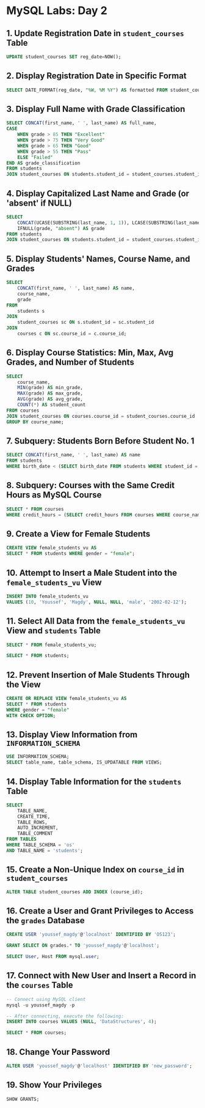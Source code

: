 # MySQL Labs: Day 2

## 1. Update Registration Date in `student_courses` Table
```sql
UPDATE student_courses SET reg_date=NOW();
```

## 2. Display Registration Date in Specific Format
```sql
SELECT DATE_FORMAT(reg_date, "%W, %M %Y") AS formatted FROM student_courses;
```

## 3. Display Full Name with Grade Classification
```sql
SELECT CONCAT(first_name, ' ', last_name) AS full_name,
CASE
    WHEN grade > 85 THEN "Excellent"
    WHEN grade > 75 THEN "Very Good"
    WHEN grade > 65 THEN "Good"
    WHEN grade > 55 THEN "Pass"
    ELSE "Failed"
END AS grade_classification
FROM students
JOIN student_courses ON students.student_id = student_courses.student_id;
```

## 4. Display Capitalized Last Name and Grade (or 'absent' if NULL)
```sql
SELECT
    CONCAT(UCASE(SUBSTRING(last_name, 1, 1)), LCASE(SUBSTRING(last_name, 2))) AS last_name,
    IFNULL(grade, "absent") AS grade
FROM students
JOIN student_courses ON students.student_id = student_courses.student_id;
```

## 5. Display Students' Names, Course Name, and Grades
```sql
SELECT 
    CONCAT(first_name, ' ', last_name) AS name,
    course_name,
    grade
FROM 
    students s
JOIN 
    student_courses sc ON s.student_id = sc.student_id
JOIN 
    courses c ON sc.course_id = c.course_id;
```

## 6. Display Course Statistics: Min, Max, Avg Grades, and Number of Students
```sql
SELECT 
    course_name,
    MIN(grade) AS min_grade,
    MAX(grade) AS max_grade,
    AVG(grade) AS avg_grade,
    COUNT(*) AS student_count
FROM courses
JOIN student_courses ON courses.course_id = student_courses.course_id
GROUP BY course_name;
```

## 7. Subquery: Students Born Before Student No. 1
```sql
SELECT CONCAT(first_name, ' ', last_name) AS name
FROM students
WHERE birth_date < (SELECT birth_date FROM students WHERE student_id = 1);
```

## 8. Subquery: Courses with the Same Credit Hours as MySQL Course
```sql
SELECT * FROM courses
WHERE credit_hours = (SELECT credit_hours FROM courses WHERE course_name = "MySQL");
```

## 9. Create a View for Female Students
```sql
CREATE VIEW female_students_vu AS
SELECT * FROM students WHERE gender = "female";
```

## 10. Attempt to Insert a Male Student into the `female_students_vu` View
```sql
INSERT INTO female_students_vu
VALUES (10, 'Youssef', 'Magdy', NULL, NULL, 'male', '2002-02-12');
```

## 11. Select All Data from the `female_students_vu` View and `students` Table
```sql
SELECT * FROM female_students_vu;

SELECT * FROM students;
```

## 12. Prevent Insertion of Male Students Through the View
```sql
CREATE OR REPLACE VIEW female_students_vu AS
SELECT * FROM students
WHERE gender = "female"
WITH CHECK OPTION;
```

## 13. Display View Information from `INFORMATION_SCHEMA`
```sql
USE INFORMATION_SCHEMA;
SELECT table_name, table_schema, IS_UPDATABLE FROM VIEWS;
```

## 14. Display Table Information for the `students` Table
```sql
SELECT 
    TABLE_NAME,
    CREATE_TIME, 
    TABLE_ROWS, 
    AUTO_INCREMENT, 
    TABLE_COMMENT
FROM TABLES 
WHERE TABLE_SCHEMA = 'os'
AND TABLE_NAME = 'students';
```

## 15. Create a Non-Unique Index on `course_id` in `student_courses`
```sql
ALTER TABLE student_courses ADD INDEX (course_id);
```

## 16. Create a User and Grant Privileges to Access the `grades` Database
```sql
CREATE USER 'youssef_magdy'@'localhost' IDENTIFIED BY 'OS123';

GRANT SELECT ON grades.* TO 'youssef_magdy'@'localhost';

SELECT User, Host FROM mysql.user;
```

## 17. Connect with New User and Insert a Record in the `courses` Table
```sql
-- Connect using MySQL client
mysql -u youssef_magdy -p

-- After connecting, execute the following:
INSERT INTO courses VALUES (NULL, 'DataStructures', 4);

SELECT * FROM courses;
```

## 18. Change Your Password
```sql
ALTER USER 'youssef_magdy'@'localhost' IDENTIFIED BY 'new_password';
```

## 19. Show Your Privileges
```sql
SHOW GRANTS;
```